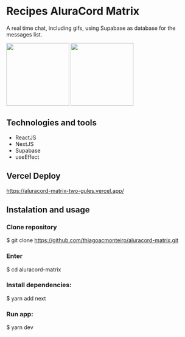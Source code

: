 # Recipes AluraCord Matrix

A real time chat, including gifs, using Supabase as database for the messages list.

<img height="165px" src="https://user-images.githubusercontent.com/87547650/155331528-e8813bea-2700-481b-80b7-cf2aa4a9a0d5.png"/> <img height="165px" src="https://user-images.githubusercontent.com/87547650/155331544-4e5b2a0e-ac8e-429f-9d0c-60e9cccdb63b.png"/>

## Technologies and tools
- ReactJS
- NextJS
- Supabase
- useEffect

## Vercel Deploy
https://aluracord-matrix-two-gules.vercel.app/

## Instalation and usage

### Clone repository
$ git clone https://github.com/thiagoacmonteiro/aluracord-matrix.git

### Enter
$ cd aluracord-matrix

### Install dependencies:
$ yarn add next

### Run app:
$ yarn dev
